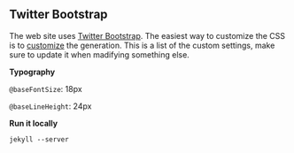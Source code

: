 ## Twitter Bootstrap

The web site uses [Twitter Bootstrap](http://twitter.github.com/bootstrap/). The easiest way to customize the CSS is to [customize](http://twitter.github.com/bootstrap/download.html) the generation. This is a list of the custom settings, make sure to update it when madifying something else.

**Typography**

`@baseFontSize`: 18px

`@baseLineHeight`: 24px

**Run it locally**

    jekyll --server
